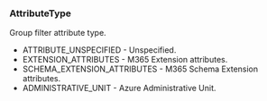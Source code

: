 ### AttributeType
Group filter attribute type.

- ATTRIBUTE_UNSPECIFIED - Unspecified.
- EXTENSION_ATTRIBUTES - M365 Extension attributes.
- SCHEMA_EXTENSION_ATTRIBUTES - M365 Schema Extension attributes.
- ADMINISTRATIVE_UNIT - Azure Administrative Unit.

